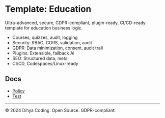 # Template: Education

Ultra-advanced, secure, GDPR-compliant, plugin-ready, CI/CD-ready template for education business logic.

- Courses, quizzes, audit, logging
- Security: RBAC, CORS, validation, audit
- GDPR: Data minimization, consent, audit trail
- Plugins: Extensible, fallback AI
- SEO: Structured data, meta
- CI/CD, Codespaces/Linux-ready

## Docs
- [Policy](./policy.md)
- [Test](./test_education.js)

---
© 2024 Dihya Coding. Open Source. GDPR-compliant.
